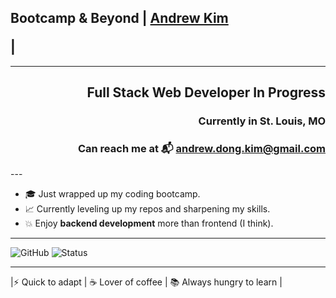 ## Bootcamp & Beyond | [Andrew Kim](https://github.com/)</p> |
---
<div align="right">
  <h2>Full Stack Web Developer In Progress</h2>
  <h3>Currently in St. Louis, MO</h3>
  <h3>Can reach me at 📬 <a href="mailto:andrew.dong.kim@gmail.com">andrew.dong.kim@gmail.com</a></h3>
</div>
---

- 🎓 Just wrapped up my coding bootcamp.
- 📈 Currently leveling up my repos and sharpening my skills.
- 💥 Enjoy **backend development** more than frontend (I think).

---

![GitHub](https://img.shields.io/badge/GitHub-AndrewKim-blue?logo=github)
![Status](https://img.shields.io/badge/Status-Learning-informational)


---

 |⚡ Quick to adapt | ☕ Lover of coffee | 📚 Always hungry to learn |


